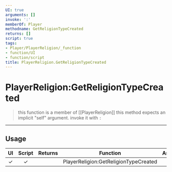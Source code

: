 ```yaml
---
UI: true
arguments: []
invoke: ':'
memberOf: Player
methodname: GetReligionTypeCreated
returns: []
script: true
tags:
- Player/PlayerReligion/_function
- function/UI
- function/script
title: PlayerReligion.GetReligionTypeCreated
---
```

# PlayerReligion:GetReligionTypeCreated
> this function is a member of [[PlayerReligion]]
> this method expects an implicit "self" argument. invoke it with `:`
-----
## Usage
|  UI | Script | Returns | Function | Arguments |
|:---:|:------:|-------:|:--------:|:---------|
|✓|✓||PlayerReligion:GetReligionTypeCreated||
